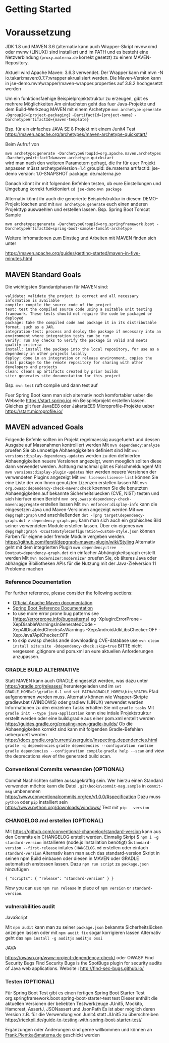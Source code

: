 # Getting Started

# Voraussetzung 
JDK 1.8 und MAVEN 3.6 (alternativ kann auch Wrapper-Skript mvnw.cmd oder mvnw (LINUX)) sind installiert und im PATH und es besteht eine Netzverbindung (`proxy.materna.de` korrekt gesetzt) zu einem MAVEN-Repository.

Aktuell wird Apache Maven: 3.6.3 verwendet.
Der Wrapper kann mit mvn -N io.takari:maven:0.7.7:wrapper
akrualisiert werden.
Die Maven-Version kann in jse-demo\.mvn\wrapper\maven-wrapper.properties auf 3.8.2 hochgesetzt werden


Um ein funktionsfaehige Beispielprojektstruktur zu erzeugen, gibt es mehrere Möglichkeiten
Am einfachsten geht das fuer Java-Projekte und dem Build-Werkzeug MAVEN mit einem Archetype
`mvn archetype:generate`
	`-DgroupId={project-packaging}`
	`-DartifactId={project-name}`
	`-DarchetypeArtifactId={maven-template}`

Bsp. für ein einfaches JAVA SE 8 Projekt mit einem Junit4 Test
https://maven.apache.org/archetypes/maven-archetype-quickstart/

Beim Aufruf von

`mvn archetype:generate -DarchetypeGroupId=org.apache.maven.archetypes -DarchetypeArtifactId=maven-archetype-quickstart`  
wird man nach den weiteren Parametern gefragt, die ihr für euer Projekt anpassen müsst
archetypeVersion=1.4
groupId: de.materna
artifactId: jse-demo
version: 1.0-SNAPSHOT
package: de.materna.jse

Danach könnt ihr mit folgenden Befehlen testen, ob eure Einstellungen und Umgebung korrekt funktioniert
`cd jse-demo`
`mvn package`


Alternativ könnt ihr auch die generierte Beispielstruktur in diesem DEMO-Projekt löschen und mit
 `mvn archetype:generate` euch einen anderen Projekttyp auswaehlen und erstellen lassen.
 Bsp. Spring Boot Tomcat Sample

 `mvn archetype:generate -DarchetypeGroupId=org.springframework.boot -DarchetypeArtifactId=spring-boot-sample-tomcat-archetype`

Weitere Infromationen zum Einstieg und Arbeiten mit MAVEN finden sich unter

https://maven.apache.org/guides/getting-started/maven-in-five-minutes.html

## MAVEN Standard Goals
Die wichtigsten Standardphasen für MAVEN sind:

    validate: validate the project is correct and all necessary information is available
    compile: compile the source code of the project
    test: test the compiled source code using a suitable unit testing framework. These tests should not require the code be packaged or deployed
    package: take the compiled code and package it in its distributable format, such as a JAR.
    integration-test: process and deploy the package if necessary into an environment where integration tests can be run
    verify: run any checks to verify the package is valid and meets quality criteria
    install: install the package into the local repository, for use as a dependency in other projects locally
    deploy: done in an integration or release environment, copies the final package to the remote repository for sharing with other developers and projects
    clean: cleans up artifacts created by prior builds
    site: generates site documentation for this project
Bsp. `mvn test` ruft compile und dann test auf

Fuer Spring Boot kann man sich alternativ noch komfortabler ueber die Webseite https://start.spring.io/ ein Beispielprojekt erstellen lassen.
Gleiches gilt fuer JavaEE8 oder JakartaEE9 Microprofile-Projekte ueber https://start.microprofile.io/

## MAVEN advanced Goals
Folgende Befehle sollten im Projekt regelmaessig ausgefuehrt und dessen Ausgabe auf Massnahmen kontrolliert werden
Mit `mvn dependency:analyze` pruefen Sie ob unnoetige Abhaengigkeiten definiert sind
Mit `mvn versions:display-dependency-updates` werden zu den definierten Abhaengigkeiten neuere Versionen angezeigt, wenn moeglich sollten diese dann verwendet werden. Achtung manchmal gibt es Falschmeldungen!
Mit `mvn versions:display-plugin-updates` hier werden neuere Versionen der verwendeten Plugins angezeigt
Mit `mvn license:license-list` können Sie eine Liste der von Ihnen genutzten Lizenzen erstellen lassen
Mit `mvn org.owasp:dependency-check-maven:check` koennen Sie die benutzten Abhaengigkeiten auf bekannte Sicherheitsluecken (CVE, NIST) testen und sich hierfuer einen Bericht
`mvn org.owasp:dependency-check-maven:aggregate` erstellen lassen
Mit `mvn enforcer:display-info`  kann die eingesetzen Java und Maven-Versionen angezeigt werden
Mit `mvn depgraph:graph` und anschließenden
`dot -Tpng target\dependency-graph.dot > dependency-graph.png` kann man sich auch ein grphisches Bild seiner verwendeten Module erstellen lassen.
Über ein eigenes `mvn depgraph:graph -DcustomStyleConfiguration=custom-style.json` können Farben für eigene oder fremde Module vergeben werden. https://github.com/ferstl/depgraph-maven-plugin/wiki/Styling 
Alternativ geht mit dem integrierten Plugin `mvn dependency:tree  -Doutput=dependency-graph.dot` ein einfacher Abhängigkeitsgraph erstellt werden
Mit `mvn modernizer:modernizer` pruefen Sie, ob älteres Java oder abhängige Bibiliotheken APIs für die Nutzung mit der Java-Zielversion 11 Probleme machen


### Reference Documentation
For further reference, please consider the following sections:

* [Official Apache Maven documentation](https://maven.apache.org/guides/index.html)
* [Spring Boot Reference Documentation](https://docs.spring.io/spring-boot/docs/current/reference/htmlsingle/)
* to use more error prone bug patterns see [https://errorprone.info/bugpatterns] eg 
    <arg>-Xplugin:ErrorProne
                -XepDisableWarningsInGeneratedCode
                -XepAllDisabledChecksAsWarnings
                -Xep:AndroidJdkLibsChecker:OFF
                -Xep:Java7ApiChecker:OFF
            </arg>
* to skip owasp checks ande downloading CVE-database  use `mvn clean install site:site -Ddependency-check.skip=true`
BITTE nicht vergessen .gitignore und pom.xml an eure aktuellen Anforderungen anzupassen.


### GRADLE BUILD ALTERNATIVE
Statt MAVEN kann auch GRADLE eingesetzt werden, was dazu unter https://gradle.org/releases/ heruntergeladen und im `set GRADLE_HOME=C:\gradle-6.1 und set PATH=%GRADLE_HOME%\bin;%PATH%` Pfad aufgenommen werden muss.
Alternativ können wie Wrapper-Skripte gradlew.bat (WINDOWS) oder gradlew (LINUX) verwendet werden
Informationen zu den einzelnen Tasks erhalten Sie mit `gradle tasks`
Mit `gradle init --type java-application`  kann eine intiale Projektstruktur erstellt werden oder eine build.gradle aus einer pom.xml erstellt werden
https://guides.gradle.org/creating-new-gradle-builds/
Ob die Abhaengigkeiten korrekt sind kann mit folgenden Gradle-Befehlen ueberprueft werden
https://docs.gradle.org/current/userguide/inspecting_dependencies.html
`gradle -q dependencies`
`gradle dependencies --configuration runtime`
`gradle dependencies --configuration compile`
`gradle help --scan` and view the deprecations view of the generated build scan.

### Conventional Commits verwenden (OPTIONAL)
Commit Nachrichten sollten aussagekräftig sein. Wer hierzu einen Standard verwenden möchte kann die Datei `.git\hooks\commit-msg.sample` in `commit-msg` umbenennen
https://www.conventionalcommits.org/en/v1.0.0/#specification 
Dazu muss `python` oder `pip` installiert sein
https://www.python.org/downloads/windows/ 
Test mit `pip --version`

### CHANGELOG.md erstellen (OPTIONAL)
Mit  https://github.com/conventional-changelog/standard-version kann aus den Commits ein CHANGELOG erstellt werden.
Einmalig Skript $ `npm i -g standard-version` installieren (node.js Installation benötigt)
$`standard-version --first-release` initales `CHANGELOG.md` erstellen oder einfach `standard-version`
Alternativ kann man auch das standard-version Skript in seinen npm Build einbauen oder diesen in MAVEN oder GRADLE automatisch anstossen lassen. 
Dazu `npm run script` zu `package.json` hinzufügen

`{
  "scripts": {
    "release": "standard-version"
  }
}` 

Now you can use `npm run release` in place of `npm version` or `standard-version`.

### vulnerabilities audit
JavaScript

Mit `npm audit` kann man zu seiner `package.json` bekannte Sicherheitslücken anzeigen lassen oder mit `npm audit fix` sogar korrigieren lassen
Alternativ geht das
`npm install -g auditjs`
`auditjs ossi`

JAVA

https://owasp.org/www-project-dependency-check/
oder
OWASP Find Security Bugs
Find Security Bugs is the SpotBugs plugin for security audits of Java web applications.
Website : http://find-sec-bugs.github.io/

### Testen (OPTIONAL)
Für Spring Boot Test gibt es einen fertigen Spring Boot Starter Test
<dependency>
    <groupId>org.springframework.boot</groupId>
    <artifactId>spring-boot-starter-test</artifactId>
    <scope>test</scope>
</dependency>
Dieser enthält die aktuellen Versionen der beliebten Testwerkzeuge JUnit5, Mockito, Hamcrest, AssertJ, JSONassert und JsonPath
Es ist aber möglich deren Version z.B. für die Verwendung von Junit4 statt JUnit5 zu überschreiben
https://rieckpil.de/guide-to-testing-with-spring-boot-starter-test/

Ergänzungen oder Änderungen sind gerne willkommen und können an Frank.Pientka@materna.de geschickt werden


